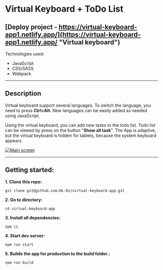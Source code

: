 # Virtual Keyboard + ToDo List

## [Deploy project - https://virtual-keyboard-app1.netlify.app/](https://virtual-keyboard-app1.netlify.app/ "Virtual keyboard")


Technologies used:

+ JavaScript
+ CSS/SASS
+ Webpack

***

## Description
Virtual keyboard support several languages. To switch the language, you need to press **Сtrl+Alt**.
New languages can be easily added as needed using JavaScript.

Using the virtual keyboard, you can add new tasks to the todo list.
Todo list can be viewed by press on the button "**Show all task**".
The App is adaptive, but the virtual keyboard is hidden for tablets, because the system keyboard appears. 


[![Main screen](./src/img/keyboard.gif)](https://virtual-keyboard-app1.netlify.app/)

***
## Getting started:
**1. Clone this repo:**
``` command
git clone git@github.com:HL-Dz/virtual-keyboard-app.git
```
**2. Go to directory:**
``` command
cd virtual-keyboard-app
```
**3. Install all dependencies:**
``` command
npm ci
```
**4. Start dev server:**
``` command
npm run start
```
**5. Builds the app for production to the build folder.:**
``` command
npm run build
```